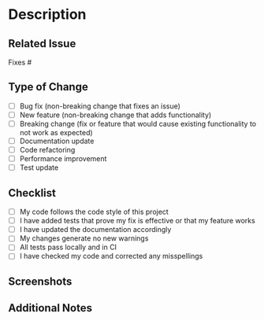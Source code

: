 # Description
<!-- Provide a brief description of the changes made in this PR -->

## Related Issue
<!-- Link to the issue that this PR addresses (if applicable) -->
Fixes #

## Type of Change
<!-- Mark the appropriate option with an 'x' -->
- [ ] Bug fix (non-breaking change that fixes an issue)
- [ ] New feature (non-breaking change that adds functionality)
- [ ] Breaking change (fix or feature that would cause existing functionality to not work as expected)
- [ ] Documentation update
- [ ] Code refactoring
- [ ] Performance improvement
- [ ] Test update

## Checklist
<!-- Mark all that apply with an 'x' -->
- [ ] My code follows the code style of this project
- [ ] I have added tests that prove my fix is effective or that my feature works
- [ ] I have updated the documentation accordingly
- [ ] My changes generate no new warnings
- [ ] All tests pass locally and in CI
- [ ] I have checked my code and corrected any misspellings

## Screenshots
<!-- If applicable, add screenshots to help explain your changes -->

## Additional Notes
<!-- Add any other information about the PR here -->
